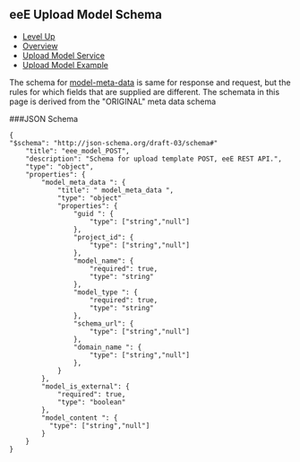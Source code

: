 ## eeE Upload Model Schema ##

* [Level Up](../README.md)
* [Overview](./README.md)
* [Upload Model Service](../model_service_upload.md)
* [Upload Model Example](../model_service_upload_example.md)

The schema for [model-meta-data](./model_meta_data.md) is same for response and request, but the rules for which fields that are supplied are different.
The schemata in this page is derived from the "ORIGINAL" meta data schema

###JSON Schema
```
{
"$schema": "http://json-schema.org/draft-03/schema#" 
	"title": "eee_model_POST",
	"description": "Schema for upload template POST, eeE REST API.",
	"type": "object",
	"properties": {
		"model_meta_data ": {
			"title": " model_meta_data ",
			"type": "object"
			"properties": {
				"guid ": {
					"type": ["string","null"]
				},
				"project_id": {
					"type": ["string","null"]
				},
				"model_name": {
					"required": true,
					"type": "string"
				},
				"model_type ": {
					"required": true,
					"type": "string"
				},
				"schema_url": {
					"type": ["string","null"]
				},
				"domain_name ": {
					"type": ["string","null"]
				},
			}
		},
		"model_is_external": {
			"required": true,
			"type": "boolean"
		},
		"model_content ": {
		  "type": ["string","null"]
		}
	}
}
```